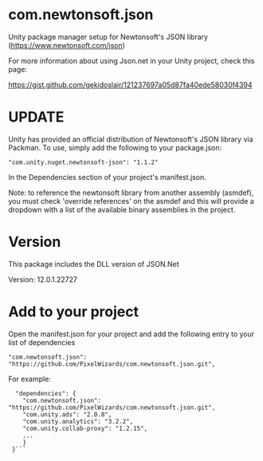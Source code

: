 # com.newtonsoft.json 
Unity package manager setup for Newtonsoft's JSON library (https://www.newtonsoft.com/json) 

For more information about using Json.net in your Unity project, check this page:

https://gist.github.com/gekidoslair/121237697a05d87fa40ede58030f4394

# UPDATE

Unity has provided an official distribution of Newtonsoft's JSON library via Packman. To use, simply add the following to your package.json:

```"com.unity.nuget.newtonsoft-json": "1.1.2"```

In the Dependencies section of your project's manifest.json.

Note: to reference the newtonsoft library from another assembly (asmdef), you must check
'override references' on the asmdef and this will provide a dropdown with a list of the 
available binary assemblies in the project. 

# Version

This package includes the DLL version of JSON.Net

Version: 12.0.1.22727

# Add to your project

Open the manifest.json for your project and add the following entry to your list of dependencies

```"com.newtonsoft.json": "https://github.com/PixelWizards/com.newtonsoft.json.git",```

For example:

```{
  "dependencies": {
    "com.newtonsoft.json": "https://github.com/PixelWizards/com.newtonsoft.json.git",
    "com.unity.ads": "2.0.8",
    "com.unity.analytics": "3.2.2",
    "com.unity.collab-proxy": "1.2.15",
    ...
    }
 }```
